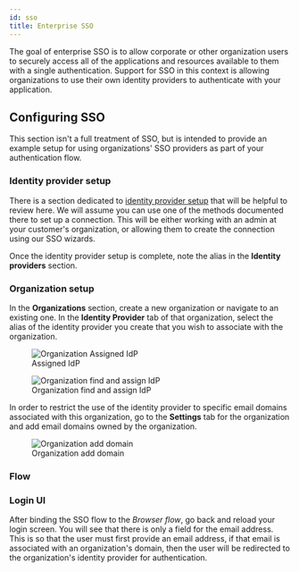 ```yaml
---
id: sso
title: Enterprise SSO
---
```


The goal of enterprise SSO is to allow corporate or other organization users to securely access all of the applications and resources available to them with a single authentication. Support for SSO in this context is allowing organizations to use their own identity providers to authenticate with your application.

## Configuring SSO

This section isn't a full treatment of SSO, but is intended to provide an example setup for using organizations' SSO providers as part of your authentication flow.

### Identity provider setup

There is a section dedicated to [identity provider setup](/docs/sso/setup) that will be helpful to review here. We will assume you can use one of the methods documented there to set up a connection. This will be either working with an admin at your customer's organization, or allowing them to create the connection using our SSO wizards.

Once the identity provider setup is complete, note the alias in the **Identity providers** section.

### Organization setup

In the **Organizations** section, create a new organization or navigate to an existing one. In the **Identity Provider** tab of that organization, select the alias of the identity provider you create that you wish to associate with the organization.

<figure>
  <img src="/docs/orgs-list-assigned-idp.png" className="max-w-2xl"  alt="Organization Assigned IdP" />
  <figcaption>Assigned IdP</figcaption>
</figure>
<figure>
  <img src="/docs/orgs-find-and-assign-idp.png" className="max-w-2xl"  alt="Organization find and assign IdP" />
  <figcaption>Organization find and assign IdP</figcaption>
</figure>

In order to restrict the use of the identity provider to specific email domains associated with this organization, go to the **Settings** tab for the organization and add email domains owned by the organization.

<figure>
  <img src="/docs/organization-domain.png" className="max-w-2xl"  alt="Organization add domain" />
  <figcaption>Organization add domain</figcaption>
</figure>

### Flow

### Login UI

After binding the SSO flow to the _Browser flow_, go back and reload your login screen. You will see that there is only a field for the email address. This is so that the user must first provide an email address, if that email is associated with an organization's domain, then the user will be redirected to the organization's identity provider for authentication.
